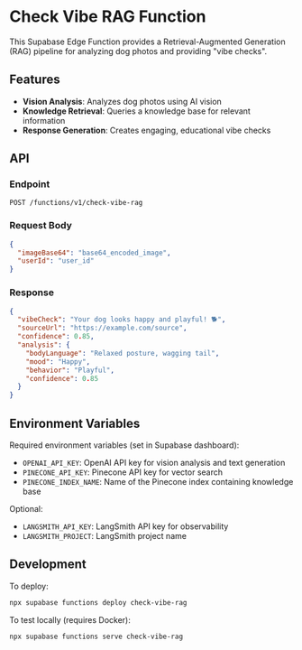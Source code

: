 # Check Vibe RAG Function

This Supabase Edge Function provides a Retrieval-Augmented Generation (RAG) pipeline for analyzing dog photos and providing "vibe checks".

## Features

- **Vision Analysis**: Analyzes dog photos using AI vision
- **Knowledge Retrieval**: Queries a knowledge base for relevant information
- **Response Generation**: Creates engaging, educational vibe checks

## API

### Endpoint

`POST /functions/v1/check-vibe-rag`

### Request Body

```json
{
  "imageBase64": "base64_encoded_image",
  "userId": "user_id"
}
```

### Response

```json
{
  "vibeCheck": "Your dog looks happy and playful! 🐕",
  "sourceUrl": "https://example.com/source",
  "confidence": 0.85,
  "analysis": {
    "bodyLanguage": "Relaxed posture, wagging tail",
    "mood": "Happy",
    "behavior": "Playful",
    "confidence": 0.85
  }
}
```

## Environment Variables

Required environment variables (set in Supabase dashboard):

- `OPENAI_API_KEY`: OpenAI API key for vision analysis and text generation
- `PINECONE_API_KEY`: Pinecone API key for vector search
- `PINECONE_INDEX_NAME`: Name of the Pinecone index containing knowledge base

Optional:

- `LANGSMITH_API_KEY`: LangSmith API key for observability
- `LANGSMITH_PROJECT`: LangSmith project name

## Development

To deploy:

```bash
npx supabase functions deploy check-vibe-rag
```

To test locally (requires Docker):

```bash
npx supabase functions serve check-vibe-rag
```
